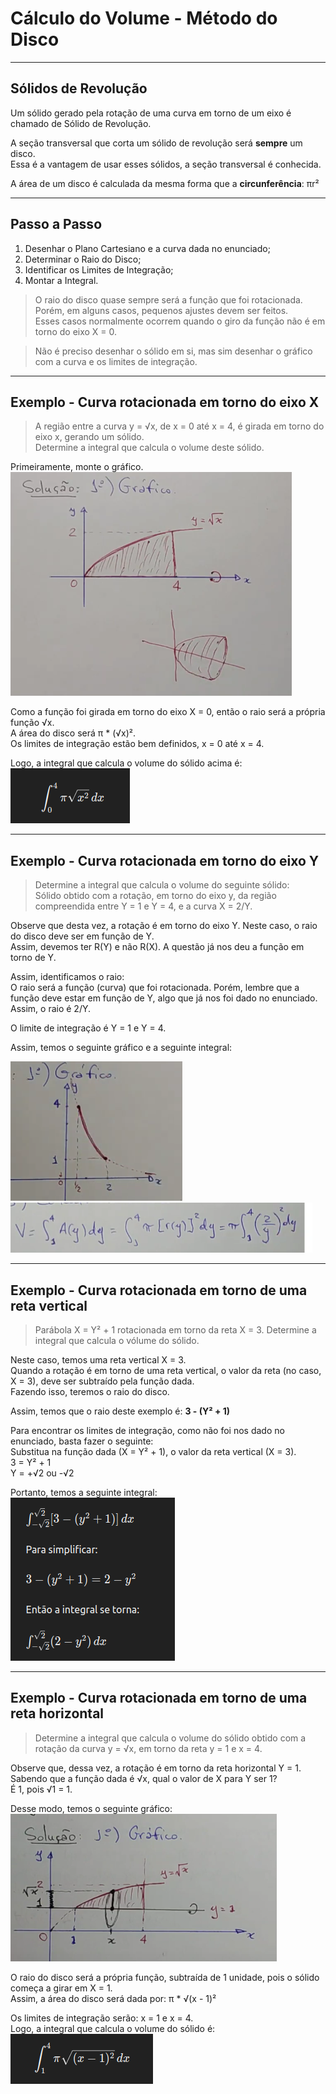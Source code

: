 # Cálculo do Volume - Método do Disco

---
## Sólidos de Revolução
Um sólido gerado pela rotação de uma curva em torno de um eixo é chamado de Sólido de Revolução.

A seção transversal que corta um sólido de revolução será **sempre** um disco.<br>
Essa é a vantagem de usar esses sólidos, a seção transversal é conhecida.

A área de um disco é calculada da mesma forma que a **circunferência**: πr²

---
## Passo a Passo
1. Desenhar o Plano Cartesiano e a curva dada no enunciado;<br>
2. Determinar o Raio do Disco;<br>
3. Identificar os Limites de Integração;<br>
4. Montar a Integral.<br>

> O raio do disco quase sempre será a função que foi rotacionada.<br>
> Porém, em alguns casos, pequenos ajustes devem ser feitos.<br>
> Esses casos normalmente ocorrem quando o giro da função não é em torno do eixo X = 0.<br>

> Não é preciso desenhar o sólido em si, mas sim desenhar o gráfico com a curva e os limites de integração.

---
## Exemplo - Curva rotacionada em torno do eixo X

> A região entre a curva y = √x, de x = 0 até x = 4, é girada em torno do eixo x, gerando um sólido.<br>
> Determine a integral que calcula o volume deste sólido.

Primeiramente, monte o gráfico.<br>
![img01](https://github.com/joao-pedro-angelo/AventurasPi/blob/main/imgs/graficoQuestao01.png)

Como a função foi girada em torno do eixo X = 0, então o raio será a própria função √x.<br>
A área do disco será π * (√x)².<br>
Os limites de integração estão bem definidos, x = 0 até x = 4.

Logo, a integral que calcula o volume do sólido acima é:<br>
![img02](https://github.com/joao-pedro-angelo/AventurasPi/blob/main/imgs/integralQuestao01Disco.png)

---
## Exemplo - Curva rotacionada em torno do eixo Y

> Determine a integral que calcula o volume do seguinte sólido:<br>
> Sólido obtido com a rotação, em torno do eixo y, da região compreendida entre Y = 1 e Y = 4, e a curva X = 2/Y.

Observe que desta vez, a rotação é em torno do eixo Y. Neste caso, o raio do disco deve ser em função de Y.<br>
Assim, devemos ter R(Y) e não R(X). A questão já nos deu a função em torno de Y.

Assim, identificamos o raio:<br>
O raio será a função (curva) que foi rotacionada. 
Porém, lembre que a função deve estar em função de Y, algo que já nos foi dado no enunciado.<br>
Assim, o raio é 2/Y.

O limite de integração é Y = 1 e Y = 4.

Assim, temos o seguinte gráfico e a seguinte integral:

![img05](https://github.com/joao-pedro-angelo/AventurasPi/blob/main/imgs/GraficoDesafio03.png)
![img06](https://github.com/joao-pedro-angelo/AventurasPi/blob/main/imgs/IntegralDesafio03.png)

---
## Exemplo - Curva rotacionada em torno de uma reta vertical

> Parábola X = Y² + 1 rotacionada em torno da reta X = 3. Determine a integral que calcula o vólume do sólido.

Neste caso, temos uma reta vertical X = 3.<br>
Quando a rotação é em torno de uma reta vertical, o valor da reta (no caso, X = 3), deve ser subtraído pela função dada.<br>
Fazendo isso, teremos o raio do disco.

Assim, temos que o raio deste exemplo é: **3 - (Y² + 1)**

Para encontrar os limites de integração, como não foi nos dado no enunciado, basta fazer o seguinte:<br>
Substitua na função dada (X = Y² + 1), o valor da reta vertical (X = 3).<br>
3 = Y² + 1<br>
Y = +√2 ou -√2

Portanto, temos a seguinte integral:<br>
![img07](https://github.com/joao-pedro-angelo/AventurasPi/blob/main/imgs/00000000000000000000.png)

---
## Exemplo - Curva rotacionada em torno de uma reta horizontal

> Determine a integral que calcula o volume do sólido obtido com a rotação da curva y = √x, em torno da reta y = 1 e x = 4.

Observe que, dessa vez, a rotação é em torno da reta horizontal Y = 1.<br>
Sabendo que a função dada é √x, qual o valor de X para Y ser 1?<br> É 1, pois √1 = 1.<br>

Desse modo, temos o seguinte gráfico:<br>
![img03](https://github.com/joao-pedro-angelo/AventurasPi/blob/main/imgs/graficoQuestao02.png)

O raio do disco será a própria função, subtraída de 1 unidade, pois o sólido começa a girar em X = 1.<br>
Assim, a área do disco será dada por: π * √(x - 1)²

Os limites de integração serão: x = 1 e x = 4.<br>
Logo, a integral que calcula o volume do sólido é:<br>
![img04](https://github.com/joao-pedro-angelo/AventurasPi/blob/main/imgs/integralQuestao02Disco.png)

